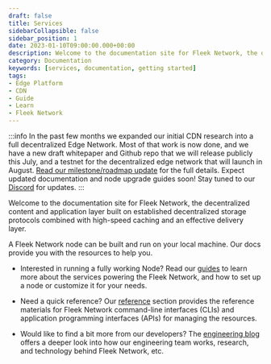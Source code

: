 ```yaml
---
draft: false
title: Services
sidebarCollapsible: false
sidebar_position: 1
date: 2023-01-10T09:00:00.000+00:00
description: Welcome to the documentation site for Fleek Network, the decentralized content and application layer built on established decentralized storage protocols combined with high-speed caching and an effective delivery layer.
category: Documentation
keywords: [services, documentation, getting started]
tags:
- Edge Platform
- CDN
- Guide
- Learn
- Fleek Network
---
```


:::info
In the past few months we expanded our initial CDN research into a full decentralized Edge Network. Most of that work is now done, and we have a new draft whitepaper and Github repo that we will release publicly this July, and a testnet for the decentralized edge network that will launch in August. [Read our milestone/roadmap update](https://blog.fleek.network/post/fleek-network-milestones-update/) for the full details. Expect updated documentation and node upgrade guides soon! Stay tuned to our [Discord](https://discord.gg/fleekxyz) for updates.
:::


Welcome to the documentation site for Fleek Network, the decentralized content and application layer built on established decentralized storage protocols combined with high-speed caching and an effective delivery layer.

A Fleek Network node can be built and run on your local machine. Our docs provide you with the resources to help you.

- Interested in running a fully working Node? Read our [guides](/guides) to learn more about the services powering the Fleek Network, and how to set up a node or customize it for your needs.

- Need a quick reference? Our [reference](/reference) section provides the reference materials for Fleek Network command-line interfaces (CLIs) and application programming interfaces (APIs) for managing the resources.

- Would like to find a bit more from our developers? The [engineering blog](/blog) offers a deeper look into how our engineering team works, research, and technology behind Fleek Network, etc.


